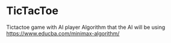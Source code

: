 # TicTacToe
Tictactoe game with AI player
Algorithm that the AI will be using
https://www.educba.com/minimax-algorithm/
